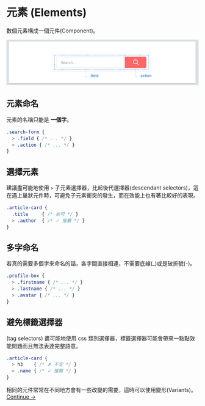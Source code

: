 # 元素 (Elements)

數個元素構成一個元件(Component)。

![](images/component-elements.png)

## 元素命名
元素的名稱只能是 **一個字**。

~~~scss
.search-form {
  > .field { /* ... */ }
  > .action { /* ... */ }
}
~~~

## 選擇元素
建議盡可能地使用 `>` 子元素選擇器，比起後代選擇器(descendant selectors)，這在遇上巢狀元件時，可避免子元素衝突的發生，而在效能上也有著比較好的表現。

~~~scss
.article-card {
  .title     { /* 尚可 */ }
  > .author  { /* ✓ 推薦 */ }
}
~~~

## 多字命名
若真的需要多個字來命名的話，各字間直接相連，不需要底線(_)或是破折號(-)。

~~~scss
.profile-box {
  > .firstname { /* ... */ }
  > .lastname { /* ... */ }
  > .avatar { /* ... */ }
}
~~~

## 避免標籤選擇器
(tag selectors)
盡可能地使用 css 類別選擇器，標籤選擇器可能會帶來一點點效能問題而且無法表達完整語意。

~~~scss
.article-card {
  > h3    { /* ✗ 不宜 */ }
  > .name { /* ✓ 推薦 */ }
}
~~~

相同的元件常常在不同地方會有一些改變的需要，這時可以使用變形(Variants)。
[Continue →](variants.md)

